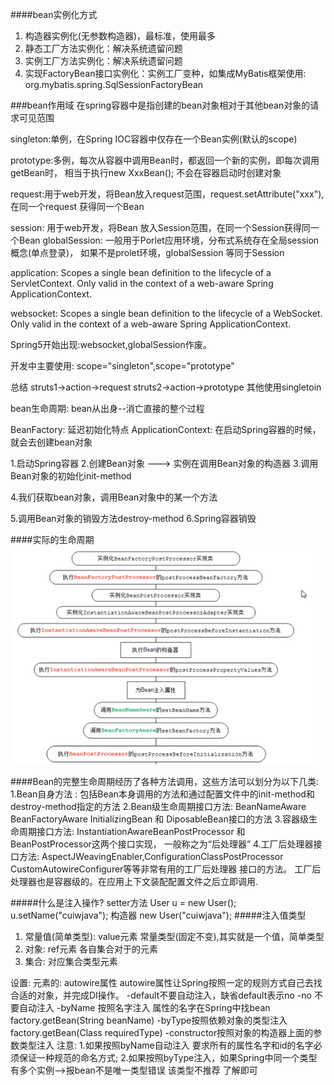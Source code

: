 ####bean实例化方式
1. 构造器实例化(无参数构造器)，最标准，使用最多
2. 静态工厂方法实例化：解决系统遗留问题
3. 实例工厂方法实例化：解决系统遗留问题
4. 实现FactoryBean接口实例化：实例工厂变种，如集成MyBatis框架使用:
org.mybatis.spring.SqlSessionFactoryBean

###bean作用域
在spring容器中是指创建的bean对象相对于其他bean对象的请求可见范围
<bean id="" class="" scope="作用域" />

singleton:单例，在Spring IOC容器中仅存在一个Bean实例(默认的scope)

prototype:多例，每次从容器中调用Bean时，都返回一个新的实例，即每次调用getBean时，
相当于执行new XxxBean(); 不会在容器启动时创建对象

request:用于web开发，将Bean放入request范围，request.setAttribute("xxx"),
在同一个request 获得同一个Bean

session: 用于web开发，将Bean 放入Session范围，在同一个Session获得同一个Bean
globalSession: 一般用于Porlet应用环境，分布式系统存在全局session概念(单点登录)，
如果不是prolet环境，globalSession 等同于Session

application: Scopes a single bean definition to the lifecycle of a ServletContext.
Only valid in  the context of a web-aware Spring ApplicationContext.

websocket: Scopes a single bean definition to the lifecycle of a WebSocket.
Only valid in the context of a web-aware Spring ApplicationContext.

Spring5开始出现:websocket,globalSession作废。

开发中主要使用: scope="singleton",scope="prototype"

总结 struts1->action->request
    struts2->action->prototype
    其他使用singletoin
    
bean生命周期: bean从出身--消亡直接的整个过程

BeanFactory:     延迟初始化特点
ApplicationContext: 在启动Spring容器的时候，就会去创建bean对象

<bean id="" class="" init-method="" destroy-method="" />

1.启动Spring容器
2.创建Bean对象 ---> 实例在调用Bean对象的构造器
3.调用Bean对象的初始化init-method

4.我们获取bean对象，调用Bean对象中的某一个方法

5.调用Bean对象的销毁方法destroy-method
6.Spring容器销毁


####实际的生命周期
![02-7](image/02-7.png)

####Bean的完整生命周期经历了各种方法调用，这些方法可以划分为以下几类:
1.Bean自身方法 : 包括Bean本身调用的方法和通过配置文件中<bean>的init-method和destroy-method指定的方法
2.Bean级生命周期接口方法: BeanNameAware BeanFactoryAware InitializingBean 和 DiposableBean接口的方法
3.容器级生命周期接口方法: InstantiationAwareBeanPostProcessor 和 BeanPostProcessor这两个接口实现，
一般称之为“后处理器”
4.工厂后处理器接口方法: AspectJWeavingEnabler,ConfigurationClassPostProcessor
CustomAutowireConfigurer等等非常有用的工厂后处理器 接口的方法。
工厂后处理器也是容器级的。在应用上下文装配配置文件之后立即调用.

#####什么是注入操作?
setter方法
User u = new User();
u.setName("cuiwjava");
构造器
new User("cuiwjava");
#####注入值类型
1. 常量值(简单类型): value元素
常量类型(固定不变),其实就是一个值，简单类型
2. 对象: ref元素
各自集合对于的元素<set><list><map>
3. 集合: 对应集合类型元素

设置: <bean/> 元素的: autowire属性
<bean id="somebean" class="SomeBean全限定名" autowire="byType" />
autowire属性让Spring按照一定的规则方式自己去找合适的对象，并完成DI操作。
-default不要自动注入，缺省default表示no
-no 不要自动注入
-byName 按照名字注入 属性的名字在Spring中找bean factory.getBean(String beanName)
-byType按照依赖对象的类型注入 factory.getBean(Class requiredType)
-constructor按照对象的构造器上面的参数类型注入
注意:
1.如果按照byName自动注入 要求所有的属性名字和id的名字必须保证一种规范的命名方式;
2.如果按照byType注入，如果Spring中同一个类型有多个实例-->报bean不是唯一类型错误
该类型不推荐 了解即可